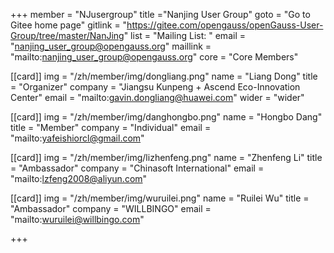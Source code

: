 +++
member = "NJusergroup"
title ="Nanjing User Group"
goto = "Go to Gitee home page"
gitlink = "https://gitee.com/opengauss/openGauss-User-Group/tree/master/NanJing"
list = "Mailing List: "
email = "nanjing_user_group@opengauss.org"
maillink = "mailto:nanjing_user_group@opengauss.org"
core = "Core Members"


[[card]]
img = "/zh/member/img/dongliang.png"
name = "Liang Dong"
title = "Organizer"
company = "Jiangsu Kunpeng + Ascend Eco-Innovation Center"
email = "mailto:gavin.dongliang@huawei.com"
wider = "wider"

[[card]]
img = "/zh/member/img/danghongbo.png"
name = "Hongbo Dang"
title = "Member"
company = "Individual"
email = "mailto:yafeishiorcl@gmail.com"

[[card]]
img = "/zh/member/img/lizhenfeng.png"
name = "Zhenfeng Li"
title = "Ambassador"
company = "Chinasoft International"
email = "mailto:lzfeng2008@aliyun.com"

[[card]]
img = "/zh/member/img/wuruilei.png"
name = "Ruilei Wu"
title = "Ambassador"
company = "WILLBINGO"
email = "mailto:wuruilei@willbingo.com"

+++